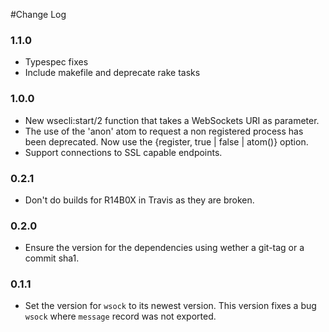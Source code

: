 #Change Log

### 1.1.0
  * Typespec fixes
  * Include makefile and deprecate rake tasks

### 1.0.0
  * New wsecli:start/2 function that takes a WebSockets URI as parameter.
  * The use of the 'anon' atom to request a non registered process has been deprecated. Now use the {register, true | false | atom()} option.
  * Support connections to SSL capable endpoints.

### 0.2.1
  * Don't do builds for R14B0X in Travis as they are broken.

### 0.2.0
  * Ensure the version for the dependencies using wether a git-tag or a commit sha1.

### 0.1.1
  * Set the version for ```wsock``` to its newest version. This version fixes a bug  ```wsock``` where ```message``` record was not exported.

